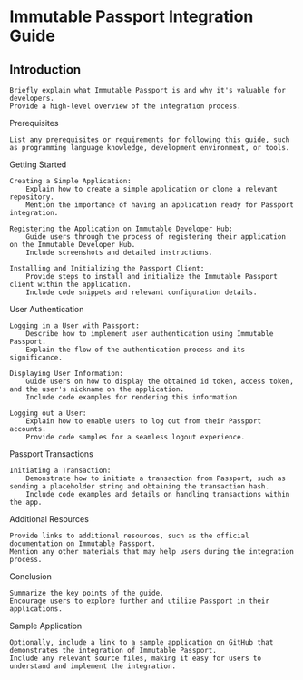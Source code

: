 # Immutable Passport Integration Guide

## Introduction

    Briefly explain what Immutable Passport is and why it's valuable for developers.
    Provide a high-level overview of the integration process.

Prerequisites

    List any prerequisites or requirements for following this guide, such as programming language knowledge, development environment, or tools.

Getting Started

    Creating a Simple Application:
        Explain how to create a simple application or clone a relevant repository.
        Mention the importance of having an application ready for Passport integration.

    Registering the Application on Immutable Developer Hub:
        Guide users through the process of registering their application on the Immutable Developer Hub.
        Include screenshots and detailed instructions.

    Installing and Initializing the Passport Client:
        Provide steps to install and initialize the Immutable Passport client within the application.
        Include code snippets and relevant configuration details.

User Authentication

    Logging in a User with Passport:
        Describe how to implement user authentication using Immutable Passport.
        Explain the flow of the authentication process and its significance.

    Displaying User Information:
        Guide users on how to display the obtained id token, access token, and the user's nickname on the application.
        Include code examples for rendering this information.

    Logging out a User:
        Explain how to enable users to log out from their Passport accounts.
        Provide code samples for a seamless logout experience.

Passport Transactions

    Initiating a Transaction:
        Demonstrate how to initiate a transaction from Passport, such as sending a placeholder string and obtaining the transaction hash.
        Include code examples and details on handling transactions within the app.

Additional Resources

    Provide links to additional resources, such as the official documentation on Immutable Passport.
    Mention any other materials that may help users during the integration process.

Conclusion

    Summarize the key points of the guide.
    Encourage users to explore further and utilize Passport in their applications.

Sample Application

    Optionally, include a link to a sample application on GitHub that demonstrates the integration of Immutable Passport.
    Include any relevant source files, making it easy for users to understand and implement the integration.
